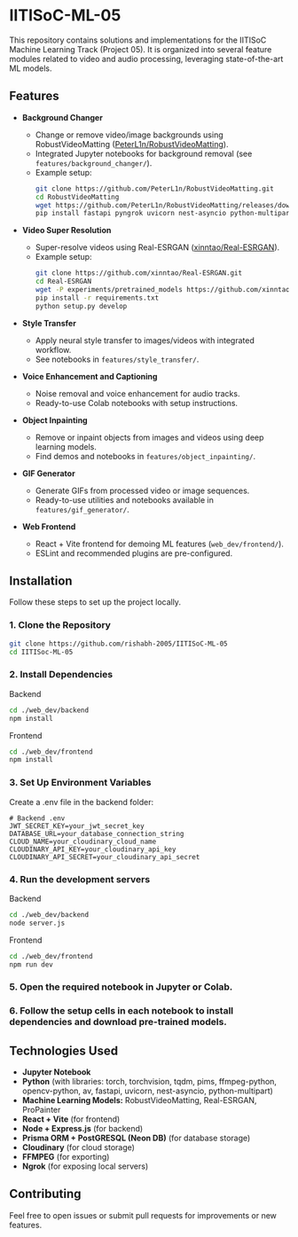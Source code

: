 # IITISoC-ML-05

This repository contains solutions and implementations for the IITISoC Machine Learning Track (Project 05). It is organized into several feature modules related to video and audio processing, leveraging state-of-the-art ML models.

## Features

- **Background Changer**
  - Change or remove video/image backgrounds using RobustVideoMatting ([PeterL1n/RobustVideoMatting](https://github.com/PeterL1n/RobustVideoMatting)).
  - Integrated Jupyter notebooks for background removal (see `features/background_changer/`).
  - Example setup:
    ```bash
    git clone https://github.com/PeterL1n/RobustVideoMatting.git
    cd RobustVideoMatting
    wget https://github.com/PeterL1n/RobustVideoMatting/releases/download/v1.0.0/rvm_resnet50.pth -O rvm_resnet50.pth
    pip install fastapi pyngrok uvicorn nest-asyncio python-multipart opencv-python ffmpeg-python av torch torchvision tqdm pims
    ```

- **Video Super Resolution**
  - Super-resolve videos using Real-ESRGAN ([xinntao/Real-ESRGAN](https://github.com/xinntao/Real-ESRGAN)).
  - Example setup:
    ```bash
    git clone https://github.com/xinntao/Real-ESRGAN.git
    cd Real-ESRGAN
    wget -P experiments/pretrained_models https://github.com/xinntao/Real-ESRGAN/releases/download/v0.1.0/RealESRGAN_x4plus.pth
    pip install -r requirements.txt
    python setup.py develop
    ```

- **Style Transfer**
  - Apply neural style transfer to images/videos with integrated workflow.
  - See notebooks in `features/style_transfer/`.

- **Voice Enhancement and Captioning**
  - Noise removal and voice enhancement for audio tracks.
  - Ready-to-use Colab notebooks with setup instructions.

- **Object Inpainting**
  - Remove or inpaint objects from images and videos using deep learning models.
  - Find demos and notebooks in `features/object_inpainting/`.

- **GIF Generator**
  - Generate GIFs from processed video or image sequences.
  - Ready-to-use utilities and notebooks available in `features/gif_generator/`.

- **Web Frontend**
  - React + Vite frontend for demoing ML features (`web_dev/frontend/`).
  - ESLint and recommended plugins are pre-configured.

## Installation

Follow these steps to set up the project locally.

### 1. Clone the Repository
```bash
git clone https://github.com/rishabh-2005/IITISoC-ML-05
cd IITISoc-ML-05
```
### 2. Install Dependencies
Backend
```bash
cd ./web_dev/backend
npm install
```
Frontend
```bash
cd ./web_dev/frontend
npm install
```
### 3. Set Up Environment Variables
Create a .env file in the backend folder:
```
# Backend .env
JWT_SECRET_KEY=your_jwt_secret_key
DATABASE_URL=your_database_connection_string
CLOUD_NAME=your_cloudinary_cloud_name
CLOUDINARY_API_KEY=your_cloudinary_api_key
CLOUDINARY_API_SECRET=your_cloudinary_api_secret
```
### 4. Run the development servers
Backend
```bash
cd ./web_dev/backend
node server.js
```
Frontend
```bash
cd ./web_dev/frontend
npm run dev
```
### 5. Open the required notebook in Jupyter or Colab.
### 6. Follow the setup cells in each notebook to install dependencies and download pre-trained models.
## Technologies Used

- **Jupyter Notebook**
- **Python** (with libraries: torch, torchvision, tqdm, pims, ffmpeg-python, opencv-python, av, fastapi, uvicorn, nest-asyncio, python-multipart)
- **Machine Learning Models:** RobustVideoMatting, Real-ESRGAN, ProPainter
- **React + Vite** (for frontend)
- **Node + Express.js** (for backend)
- **Prisma ORM + PostGRESQL (Neon DB)** (for database storage)
- **Cloudinary** (for cloud storage)
- **FFMPEG** (for exporting)
- **Ngrok** (for exposing local servers)

## Contributing

Feel free to open issues or submit pull requests for improvements or new features.


